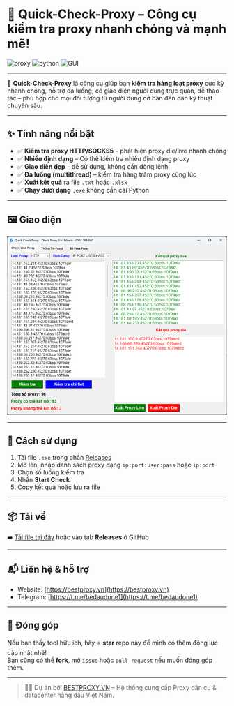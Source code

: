 # 🚀 Quick-Check-Proxy – Công cụ kiểm tra proxy nhanh chóng và mạnh mẽ!

![proxy](https://img.shields.io/badge/Proxy-Checker-blue) ![python](https://img.shields.io/badge/Built%20with-Python-green) ![GUI](https://img.shields.io/badge/Interface-User%20Friendly-lightgrey)

---

🔧 **Quick-Check-Proxy** là công cụ giúp bạn **kiểm tra hàng loạt proxy** cực kỳ nhanh chóng, hỗ trợ đa luồng, có giao diện người dùng trực quan, dễ thao tác – phù hợp cho mọi đối tượng từ người dùng cơ bản đến dân kỹ thuật chuyên sâu.

---

## ✨ Tính năng nổi bật

- ✅ **Kiểm tra proxy HTTP/SOCKS5** – phát hiện proxy die/live nhanh chóng
- ✅ **Nhiều định dạng** – Có thể kiểm tra nhiều định dạng proxy
- ✅ **Giao diện đẹp** – dễ sử dụng, không cần dòng lệnh  
- ✅ **Đa luồng (multithread)** – kiểm tra hàng trăm proxy cùng lúc    
- ✅ **Xuất kết quả** ra file `.txt` hoặc `.xlsx`  
- ✅ **Chạy dưới dạng** `.exe` không cần cài Python

---

## 🖼️ Giao diện

<img src="Quick-Check-Proxy.png" alt="Giao diện chính" width="700">

---

## 🔧 Cách sử dụng

1. Tải file `.exe` trong phần [Releases](../../releases)
2. Mở lên, nhập danh sách proxy dạng `ip:port:user:pass` hoặc `ip:port`
3. Chọn số luồng kiểm tra
4. Nhấn **Start Check**
5. Copy kết quả hoặc lưu ra file

---

## 📦 Tải về

➡️ [Tải file tại đây](https://github.com/nvd2710/Quick-Check-Proxy/releases/download/Quick-Check-Proxy/Quick-Check-Proxy.exe) hoặc vào tab **Releases** ở GitHub

---

## 📬 Liên hệ & hỗ trợ

- Website: [https://bestproxy.vn](https://bestproxy.vn)
- Telegram: [https://t.me/bedaudone1](https://t.me/bedaudone1)

---

## 💙 Đóng góp

Nếu bạn thấy tool hữu ích, hãy ⭐ **star** repo này để mình có thêm động lực cập nhật nhé!  
Bạn cũng có thể **fork**, mở `issue` hoặc `pull request` nếu muốn đóng góp thêm.

---

> 👨‍💻 Dự án bởi [BESTPROXY.VN](https://bestproxy.vn) – Hệ thống cung cấp Proxy dân cư & datacenter hàng đầu Việt Nam.
